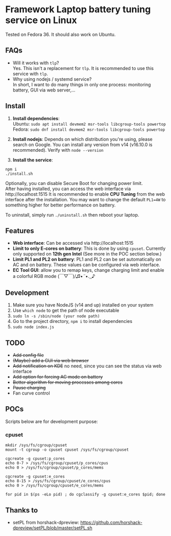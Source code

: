 # Framework Laptop battery tuning service on Linux

Tested on Fedora 36. It should also work on Ubuntu.

## FAQs

- Will it works with `tlp`?  
Yes. This isn't a replacement for `tlp`. It is recommended to use this service with `tlp`.
- Why using nodejs / systemd service?  
In short, I want to do many things in only one process: monitoring battery, GUI via web server,...

## Install

1. **Install dependencies**:  
Ubuntu: `sudo apt install devmem2 msr-tools libcgroup-tools powertop`  
Fedora: `sudo dnf install devmem2 msr-tools libcgroup-tools powertop`

2. **Install nodejs**: Depends on which distribution you're using, please search on Google. You can install any version from v14 (v16.10.0 is recommended). Verify with `node --version`

3. **Install the service**:  
```
npm i
./install.sh
```

Optionally, you can disable Secure Boot for changing power limit.  
After having installed, you can access the web interface via http://localhost:1515
It is recommended to enable **CPU Tuning** from the web interface after the installation. You may want to change the default `PL1=4W` to something higher for better performance on battery.

To uninstall, simply run `./uninstall.sh` then reboot your laptop.

## Features

- **Web interface**: Can be accessed via http://localhost:1515
- **Limit to only E-cores on battery**: This is done by using `cpuset`. Currently only supported on **12th gen Intel** (See more in the POC section below.)
- **Limit PL1 and PL2 on battery**: PL1 and PL2 can be set automatically on AC and on battery. These values can be configured via web interface.
- **EC Tool GUI**: allow you to remap keys, change charging limit and enable a colorful RGB mode (￣▽￣)/♫•*¨*•.¸¸♪

## Development

1. Make sure you have NodeJS (v14 and up) installed on your system
2. Use `which node` to get the path of node executable
3. `sudo ln -s /sbin/node (your node path)`
4. Go to the project directory, `npm i` to install dependencies
5. `sudo node index.js`

## TODO

- ~~Add config file~~
- ~~(Maybe) add a GUI via web browser~~
- ~~Add notification on KDE~~ no need, since you can see the status via web interface
- ~~Add option for forcing AC mode on battery~~
- ~~Better algorithm for moving processes among cores~~
- ~~Pause charging~~
- Fan curve control

## POCs

Scripts below are for development purpose:

### cpuset

```
mkdir /sys/fs/cgroup/cpuset
mount -t cgroup -o cpuset cpuset /sys/fs/cgroup/cpuset

cgcreate -g cpuset:p_cores
echo 0-7 > /sys/fs/cgroup/cpuset/p_cores/cpus
echo 0 > /sys/fs/cgroup/cpuset/p_cores/mems

cgcreate -g cpuset:e_cores
echo 8-15 > /sys/fs/cgroup/cpuset/e_cores/cpus
echo 0 > /sys/fs/cgroup/cpuset/e_cores/mems

for pid in $(ps -eLo pid) ; do cgclassify -g cpuset:e_cores $pid; done
```

## Thanks to

- setPL from horshack-dpreview: https://github.com/horshack-dpreview/setPL/blob/master/setPL.sh
